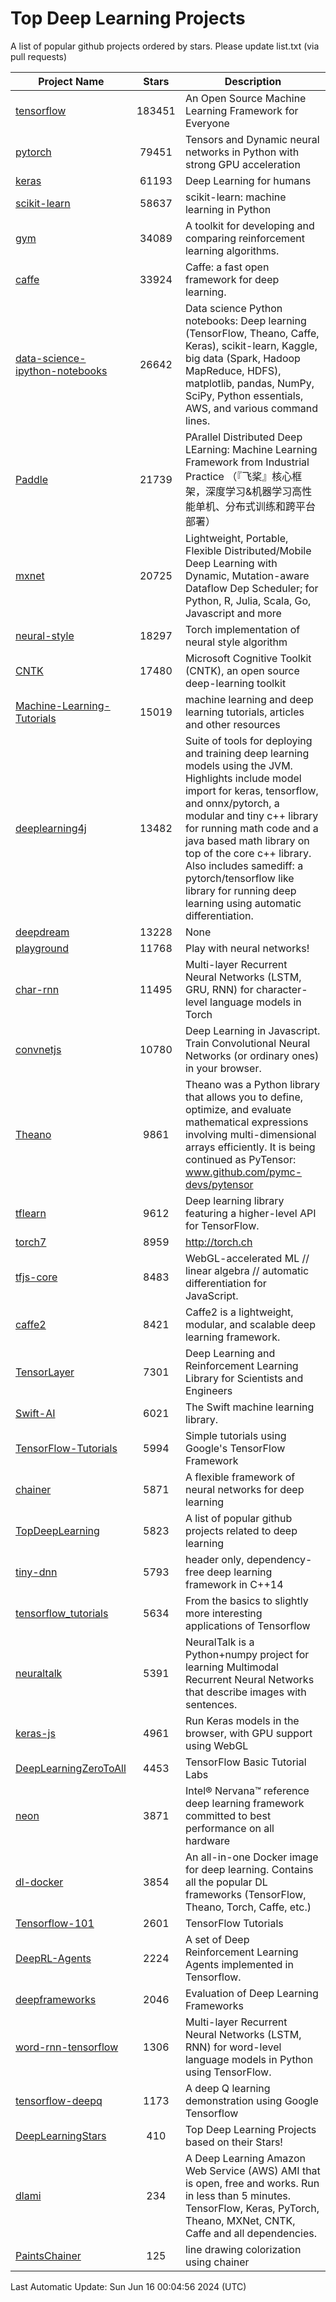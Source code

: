 # Top Deep Learning Projects
A list of popular github projects ordered by stars.
Please update list.txt (via pull requests)

|Project Name| Stars | Description |
| ---------- |:-----:| ----------- |
| [tensorflow](https://github.com/tensorflow/tensorflow) | 183451 | An Open Source Machine Learning Framework for Everyone |
| [pytorch](https://github.com/pytorch/pytorch) | 79451 | Tensors and Dynamic neural networks in Python with strong GPU acceleration |
| [keras](https://github.com/keras-team/keras) | 61193 | Deep Learning for humans |
| [scikit-learn](https://github.com/scikit-learn/scikit-learn) | 58637 | scikit-learn: machine learning in Python |
| [gym](https://github.com/openai/gym) | 34089 | A toolkit for developing and comparing reinforcement learning algorithms. |
| [caffe](https://github.com/BVLC/caffe) | 33924 | Caffe: a fast open framework for deep learning. |
| [data-science-ipython-notebooks](https://github.com/donnemartin/data-science-ipython-notebooks) | 26642 | Data science Python notebooks: Deep learning (TensorFlow, Theano, Caffe, Keras), scikit-learn, Kaggle, big data (Spark, Hadoop MapReduce, HDFS), matplotlib, pandas, NumPy, SciPy, Python essentials, AWS, and various command lines. |
| [Paddle](https://github.com/PaddlePaddle/Paddle) | 21739 | PArallel Distributed Deep LEarning: Machine Learning Framework from Industrial Practice （『飞桨』核心框架，深度学习&机器学习高性能单机、分布式训练和跨平台部署） |
| [mxnet](https://github.com/apache/mxnet) | 20725 | Lightweight, Portable, Flexible Distributed/Mobile Deep Learning with Dynamic, Mutation-aware Dataflow Dep Scheduler; for Python, R, Julia, Scala, Go, Javascript and more |
| [neural-style](https://github.com/jcjohnson/neural-style) | 18297 | Torch implementation of neural style algorithm |
| [CNTK](https://github.com/microsoft/CNTK) | 17480 | Microsoft Cognitive Toolkit (CNTK), an open source deep-learning toolkit |
| [Machine-Learning-Tutorials](https://github.com/ujjwalkarn/Machine-Learning-Tutorials) | 15019 | machine learning and deep learning tutorials, articles and other resources  |
| [deeplearning4j](https://github.com/deeplearning4j/deeplearning4j) | 13482 | Suite of tools for deploying and training deep learning models using the JVM. Highlights include model import for keras, tensorflow, and onnx/pytorch, a modular and tiny c++ library for running math code and a java based math library on top of the core c++ library. Also includes samediff: a pytorch/tensorflow like library for running deep learning using automatic differentiation. |
| [deepdream](https://github.com/google/deepdream) | 13228 | None |
| [playground](https://github.com/tensorflow/playground) | 11768 | Play with neural networks! |
| [char-rnn](https://github.com/karpathy/char-rnn) | 11495 | Multi-layer Recurrent Neural Networks (LSTM, GRU, RNN) for character-level language models in Torch |
| [convnetjs](https://github.com/karpathy/convnetjs) | 10780 | Deep Learning in Javascript. Train Convolutional Neural Networks (or ordinary ones) in your browser. |
| [Theano](https://github.com/Theano/Theano) | 9861 | Theano was a Python library that allows you to define, optimize, and evaluate mathematical expressions involving multi-dimensional arrays efficiently. It is being continued as PyTensor: www.github.com/pymc-devs/pytensor |
| [tflearn](https://github.com/tflearn/tflearn) | 9612 | Deep learning library featuring a higher-level API for TensorFlow. |
| [torch7](https://github.com/torch/torch7) | 8959 | http://torch.ch |
| [tfjs-core](https://github.com/tensorflow/tfjs-core) | 8483 | WebGL-accelerated ML // linear algebra // automatic differentiation for JavaScript. |
| [caffe2](https://github.com/facebookarchive/caffe2) | 8421 | Caffe2 is a lightweight, modular, and scalable deep learning framework. |
| [TensorLayer](https://github.com/tensorlayer/TensorLayer) | 7301 | Deep Learning and Reinforcement Learning Library for Scientists and Engineers  |
| [Swift-AI](https://github.com/Swift-AI/Swift-AI) | 6021 | The Swift machine learning library. |
| [TensorFlow-Tutorials](https://github.com/nlintz/TensorFlow-Tutorials) | 5994 | Simple tutorials using Google's TensorFlow Framework |
| [chainer](https://github.com/chainer/chainer) | 5871 | A flexible framework of neural networks for deep learning |
| [TopDeepLearning](https://github.com/aymericdamien/TopDeepLearning) | 5823 | A list of popular github projects related to deep learning |
| [tiny-dnn](https://github.com/tiny-dnn/tiny-dnn) | 5793 | header only, dependency-free deep learning framework in C++14 |
| [tensorflow_tutorials](https://github.com/pkmital/tensorflow_tutorials) | 5634 | From the basics to slightly more interesting applications of Tensorflow |
| [neuraltalk](https://github.com/karpathy/neuraltalk) | 5391 | NeuralTalk is a Python+numpy project for learning Multimodal Recurrent Neural Networks that describe images with sentences. |
| [keras-js](https://github.com/transcranial/keras-js) | 4961 | Run Keras models in the browser, with GPU support using WebGL |
| [DeepLearningZeroToAll](https://github.com/hunkim/DeepLearningZeroToAll) | 4453 | TensorFlow Basic Tutorial Labs |
| [neon](https://github.com/NervanaSystems/neon) | 3871 | Intel® Nervana™ reference deep learning framework committed to best performance on all hardware |
| [dl-docker](https://github.com/floydhub/dl-docker) | 3854 | An all-in-one Docker image for deep learning. Contains all the popular DL frameworks (TensorFlow, Theano, Torch, Caffe, etc.) |
| [Tensorflow-101](https://github.com/sjchoi86/Tensorflow-101) | 2601 | TensorFlow Tutorials |
| [DeepRL-Agents](https://github.com/awjuliani/DeepRL-Agents) | 2224 | A set of Deep Reinforcement Learning Agents implemented in Tensorflow. |
| [deepframeworks](https://github.com/zer0n/deepframeworks) | 2046 | Evaluation of Deep Learning Frameworks |
| [word-rnn-tensorflow](https://github.com/hunkim/word-rnn-tensorflow) | 1306 | Multi-layer Recurrent Neural Networks (LSTM, RNN) for word-level language models in Python using TensorFlow. |
| [tensorflow-deepq](https://github.com/siemanko/tensorflow-deepq) | 1173 | A deep Q learning demonstration using Google Tensorflow |
| [DeepLearningStars](https://github.com/hunkim/DeepLearningStars) | 410 | Top Deep Learning Projects based on their Stars! |
| [dlami](https://github.com/ritchieng/dlami) | 234 | A Deep Learning Amazon Web Service (AWS) AMI that is open, free and works. Run in less than 5 minutes. TensorFlow, Keras, PyTorch, Theano, MXNet, CNTK, Caffe and all dependencies. |
| [PaintsChainer](https://github.com/taizan/PaintsChainer) | 125 | line drawing colorization using chainer |

Last Automatic Update: Sun Jun 16 00:04:56 2024 (UTC)
